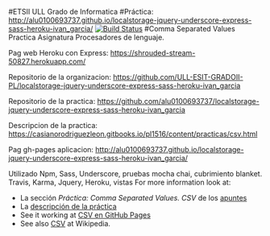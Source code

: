 #ETSII ULL Grado de Informatica
#Práctica:
http://alu0100693737.github.io/localstorage-jquery-underscore-express-sass-heroku-ivan_garcia/
[![Build Status](https://travis-ci.org/alu0100693737/localstorage-jquery-underscore-express-sass-heroku-ivan_garcia.svg?branch=master)](https://travis-ci.org/alu0100693737/localstorage-jquery-underscore-express-sass-heroku-ivan_garcia)
#Comma Separated Values
Practica Asignatura Procesadores de lenguaje.

Pag web Heroku con Express: https://shrouded-stream-50827.herokuapp.com/

Repositorio de la organizacion: https://github.com/ULL-ESIT-GRADOII-PL/localstorage-jquery-underscore-express-sass-heroku-ivan_garcia

Repositorio de la practica: https://github.com/alu0100693737/localstorage-jquery-underscore-express-sass-heroku-ivan_garcia

Descripcion de la practica: https://casianorodriguezleon.gitbooks.io/pl1516/content/practicas/csv.html

Pag gh-pages aplicacion: http://alu0100693737.github.io/localstorage-jquery-underscore-express-sass-heroku-ivan_garcia/

Utilizado Npm, Sass, Underscore, pruebas mocha chai, cubrimiento blanket.
Travis, Karma, Jquery, Heroku, vistas
For more information look at:

* La sección *Práctica: Comma Separated Values. CSV* de los [apuntes](http://crguezl.github.io/pl-html/node11.html)
* La [descripción de la práctica](https://casianorodriguezleon.gitbooks.io/pl1516/content/practicas/csv.html)
* See it working at [CSV en GitHub Pages](http://crguezl.github.io/csv/)
* See also [CSV](http://en.wikipedia.org/wiki/Comma-separated_values) at Wikipedia.
